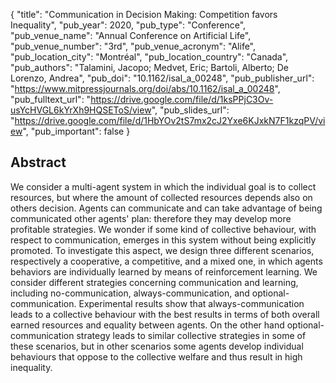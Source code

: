 {
  "title": "Communication in Decision Making: Competition favors Inequality",
  "pub_year": 2020,
  "pub_type": "Conference",
  "pub_venue_name": "Annual Conference on Artificial Life",
  "pub_venue_number": "3rd",
  "pub_venue_acronym": "Alife",
  "pub_location_city": "Montréal",
  "pub_location_country": "Canada",
  "pub_authors": "Talamini, Jacopo; Medvet, Eric; Bartoli, Alberto; De Lorenzo, Andrea",
  "pub_doi": "10.1162/isal_a_00248",
  "pub_publisher_url": "https://www.mitpressjournals.org/doi/abs/10.1162/isal_a_00248",
  "pub_fulltext_url": "https://drive.google.com/file/d/1ksPPjC3Ov-usYcHVGL6kYrXh9HQSEToS/view",
  "pub_slides_url": "https://drive.google.com/file/d/1HbYOv2tS7mx2cJ2Yxe6KJxkN7F1kzqPV/view",
  "pub_important": false
}

## Abstract
We consider a multi-agent system in which the individual goal is to collect resources, but where the amount of collected resources depends also on others decision. Agents can communicate and can take advantage of being communicated other agents' plan: therefore they may develop more profitable strategies. We wonder if some kind of collective behaviour, with respect to communication, emerges in this system without being explicitly promoted. To investigate this aspect, we design three different scenarios, respectively a cooperative, a competitive, and a mixed one, in which agents behaviors are individually learned by means of reinforcement learning. We consider different strategies concerning communication and learning, including no-communication, always-communication, and optional-communication. Experimental results show that always-communication leads to a collective behaviour with the best results in terms of both overall earned resources and equality between agents. On the other hand optional-communication strategy leads to similar collective strategies in some of these scenarios, but in other scenarios some agents develop individual behaviours that oppose to the collective welfare and thus result in high inequality.
